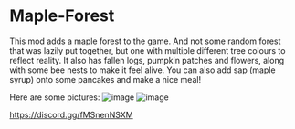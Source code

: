 # Maple-Forest
This mod adds a maple forest to the game. And not some random forest that was lazily put together, but one with multiple different tree colours to reflect reality.
It also has fallen logs, pumpkin patches and flowers, along with some bee nests to make it feel alive. 
You can also add sap (maple syrup) onto some pancakes and make a nice meal!

Here are some pictures:
![image](https://user-images.githubusercontent.com/60066663/197987896-3d8ce898-c59c-4834-90eb-82d1fc066798.png)
![image](https://user-images.githubusercontent.com/60066663/197987917-64da39fe-231c-4a23-aef5-a23b59c046cc.png)

https://discord.gg/fMSnenNSXM 
